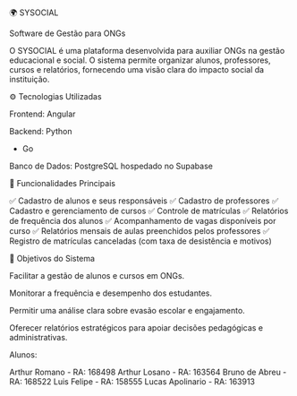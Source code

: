 🌍 SYSOCIAL

Software de Gestão para ONGs

O SYSOCIAL é uma plataforma desenvolvida para auxiliar ONGs na gestão educacional e social.
O sistema permite organizar alunos, professores, cursos e relatórios, fornecendo uma visão clara do impacto social da instituição.

⚙️ Tecnologias Utilizadas

Frontend: Angular

Backend: Python
 + Go

Banco de Dados: PostgreSQL hospedado no Supabase

📌 Funcionalidades Principais

✅ Cadastro de alunos e seus responsáveis
✅ Cadastro de professores
✅ Cadastro e gerenciamento de cursos
✅ Controle de matrículas
✅ Relatórios de frequência dos alunos
✅ Acompanhamento de vagas disponíveis por curso
✅ Relatórios mensais de aulas preenchidos pelos professores
✅ Registro de matrículas canceladas (com taxa de desistência e motivos)

🎯 Objetivos do Sistema

Facilitar a gestão de alunos e cursos em ONGs.

Monitorar a frequência e desempenho dos estudantes.

Permitir uma análise clara sobre evasão escolar e engajamento.

Oferecer relatórios estratégicos para apoiar decisões pedagógicas e administrativas.





Alunos: 

Arthur Romano    - RA: 168498
Arthur Losano    - RA: 163564
Bruno de Abreu   - RA: 168522
Luis Felipe      - RA: 158555
Lucas Apolinario - RA: 163913
